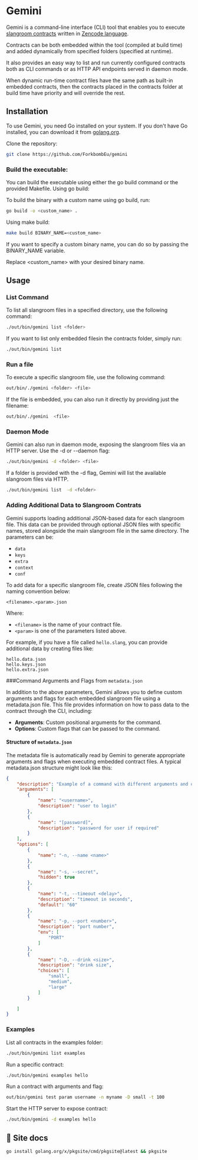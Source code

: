 # Gemini

Gemini is a command-line interface (CLI) tool that enables you to execute [slangroom contracts](https://dyne.org/slangroom) written in [Zencode language](https://dev.zenroom.org).

Contracts can be both embedded within the tool (compiled at build time) and added dynamically from specified folders (specified at runtime).

It also provides an easy way to list and run currently configured contracts both as CLI commands or as HTTP API endpoints served in daemon mode.

When dynamic run-time contract files have the same path as built-in embedded contracts, then the contracts placed in the contracts folder at build time have priority and will override the rest.

## Installation

To use Gemini, you need Go installed on your system. If you don't have Go installed, you can download it from [golang.org](https://golang.org/dl/).

Clone the repository:

```bash
git clone https://github.com/ForkbombEu/gemini
```
### Build the executable:
You can build the executable using either the go build command or the provided Makefile.
Using go build:

To build the binary with a custom name using go build, run:

```bash
go build -o <custom_name> .
```

Using make build:

```bash
make build BINARY_NAME=<custom_name>
```
If you want to specify a custom binary name, you can do so by passing the BINARY_NAME variable.

Replace <custom_name> with your desired binary name.
## Usage

### List Command

To list all slangroom files in a specified directory, use the following command:

```bash
./out/bin/gemini list <folder>
```
If you want to list only embedded filesin the contracts folder, simply run:

```bash
./out/bin/gemini list
```
### Run a file

To execute a specific slangroom file, use the following command:

```bash
out/bin/./gemini <folder> <file>
```

If the file is embedded, you can also run it directly by providing just the filename:


```bash
out/bin/./gemini  <file>
```

### Daemon Mode

Gemini can also run in daemon mode, exposing the slangroom files via an HTTP server. Use the -d or --daemon flag:

```bash
./out/bin/gemini -d <folder> <file>
```
If a folder is provided with the -d flag, Gemini will list the available slangroom files via HTTP.

```bash
./out/bin/gemini list  -d <folder>
```
### Adding Additional Data to Slangroom Contrats

Gemini supports loading additional JSON-based data for each slangroom file. This data can be provided through optional JSON files with specific names, stored alongside the main slangroom file in the same directory. The parameters can be:

* `data`
* `keys`
* `extra`
* `context`
* `conf`

To add data for a specific slangroom file, create JSON files following the naming convention below:

```text
<filename>.<param>.json
```

Where:
 * `<filename>` is the name of your contract file.
 * `<param>` is one of the parameters listed above.

For example, if you have a file called `hello.slang`, you can provide additional data by creating files like:

```text
hello.data.json
hello.keys.json
hello.extra.json
```

###Command Arguments and Flags from `metadata.json`

In addition to the above parameters, Gemini allows you to define custom arguments and flags for each embedded slangroom file using a metadata.json file. This file provides information on how to pass data to the contract through the CLI, including:

 * **Arguments**: Custom positional arguments for the command.
 * **Options**: Custom flags that can be passed to the command.

 #### Structure of `metadata.json`

The metadata file is automatically read by Gemini to generate appropriate arguments and flags when executing embedded contract files. A typical metadata.json structure might look like this:

```json
{
    "description": "Example of a command with different arguments and options",
    "arguments": [
        {
            "name": "<username>",
            "description": "user to login"
        },
        {
            "name": "[password]",
            "description": "password for user if required"
        }
    ],
    "options": [
        {
            "name": "-n, --name <name>"
        },
        {
            "name": "-s, --secret",
            "hidden": true
        },
        {
            "name": "-t, --timeout <delay>",
            "description": "timeout in seconds",
            "default": "60"
        },
        {
            "name": "-p, --port <number>",
            "description": "port number",
            "env": [
                "PORT"
            ]
        },
        {
            "name": "-D, --drink <size>",
            "description": "drink size",
            "choices": [
                "small",
                "medium",
                "large"
            ]
        }

    ]
}
```



### Examples

List all contracts in the examples folder:

```bash
./out/bin/gemini list examples
```

Run a specific contract:

```bash
./out/bin/gemini examples hello
```

Run a contract with arguments and flag:

```bash
out/bin/gemini test param username -n myname -D small -t 100
```

Start the HTTP server to expose contract:

```bash
./out/bin/gemini -d examples hello
```


## 📝 Site docs

```bash
go install golang.org/x/pkgsite/cmd/pkgsite@latest && pkgsite
```
